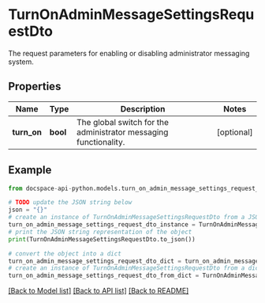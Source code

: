 # TurnOnAdminMessageSettingsRequestDto
The request parameters for enabling or disabling administrator messaging system.

## Properties

Name | Type | Description | Notes
------------ | ------------- | ------------- | -------------
**turn_on** | **bool** | The global switch for the administrator messaging functionality. | [optional] 

## Example

```python
from docspace-api-python.models.turn_on_admin_message_settings_request_dto import TurnOnAdminMessageSettingsRequestDto

# TODO update the JSON string below
json = "{}"
# create an instance of TurnOnAdminMessageSettingsRequestDto from a JSON string
turn_on_admin_message_settings_request_dto_instance = TurnOnAdminMessageSettingsRequestDto.from_json(json)
# print the JSON string representation of the object
print(TurnOnAdminMessageSettingsRequestDto.to_json())

# convert the object into a dict
turn_on_admin_message_settings_request_dto_dict = turn_on_admin_message_settings_request_dto_instance.to_dict()
# create an instance of TurnOnAdminMessageSettingsRequestDto from a dict
turn_on_admin_message_settings_request_dto_from_dict = TurnOnAdminMessageSettingsRequestDto.from_dict(turn_on_admin_message_settings_request_dto_dict)
```
[[Back to Model list]](../README.md#documentation-for-models) [[Back to API list]](../README.md#documentation-for-api-endpoints) [[Back to README]](../README.md)


